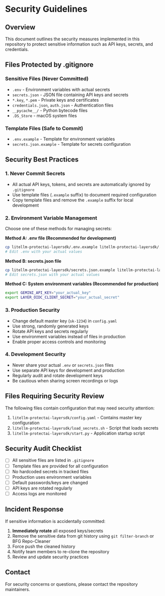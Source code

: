 # Security Guidelines

## Overview

This document outlines the security measures implemented in this repository to protect sensitive information such as API keys, secrets, and credentials.

## Files Protected by .gitignore

### Sensitive Files (Never Committed)
- `.env` - Environment variables with actual secrets
- `secrets.json` - JSON file containing API keys and secrets
- `*.key`, `*.pem` - Private keys and certificates
- `credentials.json`, `auth.json` - Authentication files
- `__pycache__/` - Python bytecode files
- `.DS_Store` - macOS system files

### Template Files (Safe to Commit)
- `.env.example` - Template for environment variables
- `secrets.json.example` - Template for secrets configuration

## Security Best Practices

### 1. Never Commit Secrets
- All actual API keys, tokens, and secrets are automatically ignored by `.gitignore`
- Use template files (`.example` suffix) to document required configuration
- Copy template files and remove the `.example` suffix for local development

### 2. Environment Variable Management
Choose one of these methods for managing secrets:

**Method A: .env file (Recommended for development)**
```bash
cp litellm-protectai-layersdk/.env.example litellm-protectai-layersdk/.env
# Edit .env with your actual values
```

**Method B: secrets.json file**
```bash
cp litellm-protectai-layersdk/secrets.json.example litellm-protectai-layersdk/secrets.json
# Edit secrets.json with your actual values
```

**Method C: System environment variables (Recommended for production)**
```bash
export GEMINI_API_KEY="your_actual_key"
export LAYER_OIDC_CLIENT_SECRET="your_actual_secret"
```

### 3. Production Security
- Change default master key (`sk-1234`) in `config.yaml`
- Use strong, randomly generated keys
- Rotate API keys and secrets regularly
- Use environment variables instead of files in production
- Enable proper access controls and monitoring

### 4. Development Security
- Never share your actual `.env` or `secrets.json` files
- Use separate API keys for development and production
- Regularly audit and rotate development keys
- Be cautious when sharing screen recordings or logs

## Files Requiring Security Review

The following files contain configuration that may need security attention:

1. `litellm-protectai-layersdk/config.yaml` - Contains master key configuration
2. `litellm-protectai-layersdk/load_secrets.sh` - Script that loads secrets
3. `litellm-protectai-layersdk/start.py` - Application startup script

## Security Audit Checklist

- [ ] All sensitive files are listed in `.gitignore`
- [ ] Template files are provided for all configuration
- [ ] No hardcoded secrets in tracked files
- [ ] Production uses environment variables
- [ ] Default passwords/keys are changed
- [ ] API keys are rotated regularly
- [ ] Access logs are monitored

## Incident Response

If sensitive information is accidentally committed:

1. **Immediately rotate** all exposed keys/secrets
2. Remove the sensitive data from git history using `git filter-branch` or BFG Repo-Cleaner
3. Force push the cleaned history
4. Notify team members to re-clone the repository
5. Review and update security practices

## Contact

For security concerns or questions, please contact the repository maintainers.
